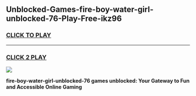 
## Unblocked-Games-fire-boy-water-girl-unblocked-76-Play-Free-ikz96
<h3>
<a href="https://premium76.site?title=fire-boy-water-girl-unblocked-76&ref=19M">CLICK TO PLAY</a></h3>
<hr>

<h3>
<a href="https://premium76.site?title=fire-boy-water-girl-unblocked-76&ref=19M">CLICK 2 PLAY</a>
  
</h3>

<a href="https://premium76.site?title=fire-boy-water-girl-unblocked-76&ref=19M"><img src="https://clearcache.store/games.png"></a>


**fire-boy-water-girl-unblocked-76 games unblocked: Your Gateway to Fun and Accessible Online Gaming**

